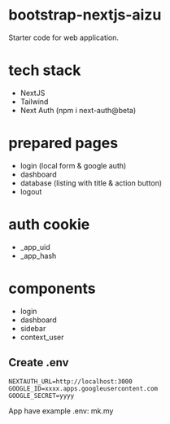 # bootstrap-nextjs-aizu
Starter code for web application.

# tech stack
- NextJS
- Tailwind
- Next Auth (npm i next-auth@beta)

# prepared pages
- login (local form & google auth)
- dashboard
- database (listing with title & action button)
- logout

# auth cookie
- \_app_uid
- \_app_hash

# components
- login
- dashboard
- sidebar
- context_user

## Create .env
```
NEXTAUTH_URL=http://localhost:3000
GOOGLE_ID=xxxx.apps.googleusercontent.com
GOOGLE_SECRET=yyyy
```
App have example .env: mk.my
